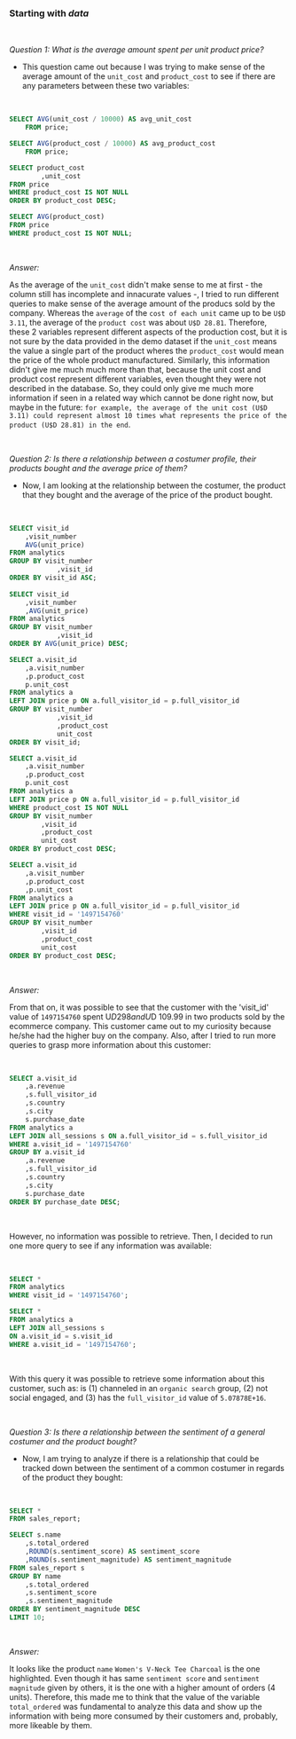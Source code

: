 ### Starting with *data*

<br/>

*Question 1: What is the average amount spent per unit product price?*
<br/>

- This question came out because I was trying to make sense of the average amount of the `unit_cost` and `product_cost` to see if there are any parameters between these two variables:

<br/>

```SQL
SELECT AVG(unit_cost / 10000) AS avg_unit_cost
    FROM price;

SELECT AVG(product_cost / 10000) AS avg_product_cost
    FROM price;	

SELECT product_cost 
        ,unit_cost 
FROM price
WHERE product_cost IS NOT NULL
ORDER BY product_cost DESC;	

SELECT AVG(product_cost) 
FROM price
WHERE product_cost IS NOT NULL;
```

<br/>

*Answer:*

As the average of the `unit_cost` didn't make sense to me at first - the column still has incomplete and innacurate values -, I tried to run different queries to make sense of the average amount of the producs sold by the company. Whereas the `average` of the `cost of each unit` came up to be `U$D 3.11`, the average of the `product cost` was about `U$D 28.81`. Therefore, these 2 variables represent different aspects of the production cost, but it is not sure by the data provided in the demo dataset if the `unit_cost` means the value a single part of the product wheres the `product_cost` would mean the price of the whole product manufactured. Similarly, this information didn't give me much much more than that, because the unit cost and product cost represent different variables, even thought they were not described in the database. So, they could only give me much more information if seen in a related way which cannot be done right now, but maybe in the future: `for example, the average of the unit cost (U$D 3.11) could represent almost 10 times what represents the price of the product (U$D 28.81) in the end`. 

<br/>

*Question 2: Is there a relationship between a costumer profile, their products bought and the average price of them?* 

- Now, I am looking at the relationship between the costumer, the product that they bought and the average of the price of the product bought. 

<br/>

```SQL
SELECT visit_id 
    ,visit_number 
    AVG(unit_price)
FROM analytics
GROUP BY visit_number 
            ,visit_id
ORDER BY visit_id ASC;
	
SELECT visit_id 
    ,visit_number 
    ,AVG(unit_price)
FROM analytics
GROUP BY visit_number 
            ,visit_id
ORDER BY AVG(unit_price) DESC;

SELECT a.visit_id 
    ,a.visit_number 
	,p.product_cost 
	p.unit_cost
FROM analytics a
LEFT JOIN price p ON a.full_visitor_id = p.full_visitor_id
GROUP BY visit_number 
		    ,visit_id 
		    ,product_cost 
		    unit_cost
ORDER BY visit_id;

SELECT a.visit_id 
    ,a.visit_number 
	,p.product_cost 
	p.unit_cost
FROM analytics a
LEFT JOIN price p ON a.full_visitor_id = p.full_visitor_id
WHERE product_cost IS NOT NULL
GROUP BY visit_number 
		,visit_id 
		,product_cost 
		unit_cost
ORDER BY product_cost DESC;

SELECT a.visit_id 
    ,a.visit_number 
	,p.product_cost 
	,p.unit_cost
FROM analytics a
LEFT JOIN price p ON a.full_visitor_id = p.full_visitor_id
WHERE visit_id = '1497154760'
GROUP BY visit_number 
		,visit_id 
		,product_cost 
		unit_cost
ORDER BY product_cost DESC;
```
<br/>

*Answer:*

From that on, it was possible to see that the customer with the 'visit_id' value of `1497154760` spent U$D 298 and U$D 109.99 in two products sold by the ecommerce company. This customer came out to my curiosity because he/she had the higher buy on the company. Also, after I tried to run more queries to grasp more information about this customer:

<br/>

```SQL
SELECT a.visit_id 
	,a.revenue
	,s.full_visitor_id
	,s.country 
	,s.city
	s.purchase_date
FROM analytics a
LEFT JOIN all_sessions s ON a.full_visitor_id = s.full_visitor_id
WHERE a.visit_id = '1497154760'
GROUP BY a.visit_id
	,a.revenue
	,s.full_visitor_id
	,s.country 
	,s.city
	s.purchase_date
ORDER BY purchase_date DESC;
```
<br/>

However, no information was possible to retrieve. Then, I decided to run one more query to see if any information was available:

<br/>

```SQL
SELECT * 
FROM analytics 
WHERE visit_id = '1497154760';

SELECT * 
FROM analytics a
LEFT JOIN all_sessions s
ON a.visit_id = s.visit_id
WHERE a.visit_id = '1497154760';
```
<br/>

With this query it was possible to retrieve some information about this customer, such as: is (1) channeled in an `organic search` group, (2) not social engaged, and (3) has the `full_visitor_id` value of `5.07878E+16`.

<br/>

*Question 3: Is there a relationship between the sentiment of a general costumer and the product bought?* 

- Now, I am trying to analyze if there is a relationship that could be tracked down between the sentiment of a common costumer in regards of the product they bought:

<br/>

```SQL
SELECT * 
FROM sales_report;

SELECT s.name
	,s.total_ordered
    ,ROUND(s.sentiment_score) AS sentiment_score 
    ,ROUND(s.sentiment_magnitude) AS sentiment_magnitude
FROM sales_report s
GROUP BY name 
	,s.total_ordered
    ,s.sentiment_score 
    ,s.sentiment_magnitude
ORDER BY sentiment_magnitude DESC
LIMIT 10;
```
<br/>

*Answer:*

 It looks like the product `name` `Women's V-Neck Tee Charcoal` is the one highlighted. Even though it has same `sentiment score` and `sentiment magnitude` given by others, it is the one with a higher amount of orders (4 units). Therefore, this made me to think that the value of the variable `total_ordered` was fundamental to analyze this data and show up the information with being more consumed by their customers and, probably, more likeable by them.




